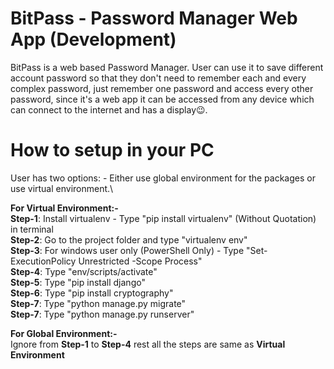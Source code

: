 # BitPass - Password Manager Web App (Development)
BitPass is a web based Password Manager. User can use it to save different account password so that they don't need to remember each and every complex password, just remember one password and access every other password, since it's a web app it can be accessed from any device which can connect to the internet and has a display😉.

# How to setup in your PC
User has two options: - Either use global environment for the packages or use virtual environment.\

**For Virtual Environment:-**\
**Step-1**: Install virtualenv - Type "pip install virtualenv" (Without Quotation) in terminal\
**Step-2**: Go to the project folder and type "virtualenv env"\
**Step-3**: For windows user only (PowerShell Only) - Type "Set-ExecutionPolicy Unrestricted -Scope Process"\
**Step-4**: Type "env/scripts/activate"\
**Step-5**: Type "pip install django"\
**Step-6**: Type "pip install cryptography"\
**Step-7**: Type "python manage.py migrate"\
**Step-7**: Type "python manage.py runserver"


**For Global Environment:-**\
Ignore from **Step-1** to **Step-4** rest all the steps are same as **Virtual Environment**
